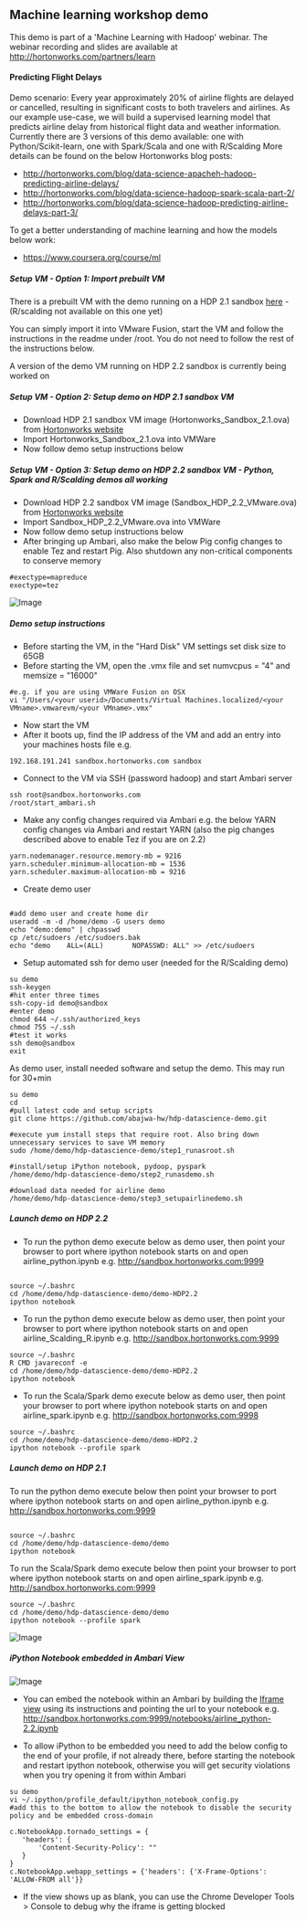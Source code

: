 ## Machine learning workshop demo
This demo is part of a 'Machine Learning with Hadoop' webinar.
The webinar recording and slides are available at http://hortonworks.com/partners/learn

#### Predicting Flight Delays 
Demo scenario:
Every year approximately 20% of airline flights are delayed or cancelled, resulting in significant costs to both travelers and airlines. 
As our example use-case, we will build a supervised learning model that predicts airline delay from historical flight data and weather information.
Currently there are 3 versions of this demo available: one with Python/Scikit-learn, one with Spark/Scala and one with R/Scalding 
More details can be found on the below Hortonworks blog posts:
- http://hortonworks.com/blog/data-science-apacheh-hadoop-predicting-airline-delays/
- http://hortonworks.com/blog/data-science-hadoop-spark-scala-part-2/
- http://hortonworks.com/blog/data-science-hadoop-predicting-airline-delays-part-3/

To get a better understanding of machine learning and how the models below work:
- https://www.coursera.org/course/ml

##### Setup VM - Option 1: Import prebuilt VM
There is a prebuilt VM with the demo running on a HDP 2.1 sandbox [here](https://dl.dropboxusercontent.com/u/114020/Hortonworks_Sandbox_2.1_MLdemo.ova) - (R/scalding not available on this one yet)

You can simply import it into VMware Fusion, start the VM and follow the instructions in the readme under /root. You do not need to follow the rest of the instructions below.

A version of the demo VM running on HDP 2.2 sandbox is currently being worked on 

##### Setup VM - Option 2: Setup demo on HDP 2.1 sandbox VM

- Download HDP 2.1 sandbox VM image (Hortonworks_Sandbox_2.1.ova) from [Hortonworks website](http://hortonworks.com/products/hortonworks-sandbox/)
- Import Hortonworks_Sandbox_2.1.ova into VMWare
- Now follow demo setup instructions below

##### Setup VM - Option 3: Setup demo on HDP 2.2 sandbox VM - Python, Spark and R/Scalding demos all working

- Download HDP 2.2 sandbox VM image (Sandbox_HDP_2.2_VMware.ova) from [Hortonworks website](http://hortonworks.com/products/hortonworks-sandbox/)
- Import Sandbox_HDP_2.2_VMware.ova into VMWare
- Now follow demo setup instructions below
- After bringing up Ambari, also make the below Pig config changes to enable Tez and restart Pig. Also shutdown any non-critical components to conserve memory
```
#exectype=mapreduce
exectype=tez
```
![Image](../master/screenshots/pig-tez.png?raw=true)


##### Demo setup instructions

- Before starting the VM, in the "Hard Disk" VM settings set disk size to 65GB
- Before starting the VM, open the .vmx file and set numvcpus = "4" and memsize = "16000"
```
#e.g. if you are using VMWare Fusion on OSX 
vi "/Users/<your userid>/Documents/Virtual Machines.localized/<your VMname>.vmwarevm/<your VMname>.vmx"
```
- Now start the VM
- After it boots up, find the IP address of the VM and add an entry into your machines hosts file e.g.
```
192.168.191.241 sandbox.hortonworks.com sandbox    
```
- Connect to the VM via SSH (password hadoop) and start Ambari server
```
ssh root@sandbox.hortonworks.com
/root/start_ambari.sh
```

- Make any config changes required via Ambari e.g. the below YARN config changes via Ambari and restart YARN (also the pig changes described above to enable Tez if you are on 2.2)
```
yarn.nodemanager.resource.memory-mb = 9216 
yarn.scheduler.minimum-allocation-mb = 1536
yarn.scheduler.maximum-allocation-mb = 9216
```

- Create demo user
```

#add demo user and create home dir
useradd -m -d /home/demo -G users demo 
echo "demo:demo" | chpasswd
cp /etc/sudoers /etc/sudoers.bak
echo "demo    ALL=(ALL)       NOPASSWD: ALL" >> /etc/sudoers
```

- Setup automated ssh for demo user (needed for the R/Scalding demo)
```
su demo
ssh-keygen
#hit enter three times
ssh-copy-id demo@sandbox
#enter demo
chmod 644 ~/.ssh/authorized_keys
chmod 755 ~/.ssh
#test it works
ssh demo@sandbox
exit

```

As demo user, install needed software and setup the demo. This may run for 30+min
```
su demo
cd
#pull latest code and setup scripts
git clone https://github.com/abajwa-hw/hdp-datascience-demo.git	

#execute yum install steps that require root. Also bring down unnecessary services to save VM memory
sudo /home/demo/hdp-datascience-demo/step1_runasroot.sh

#install/setup iPython notebook, pydoop, pyspark
/home/demo/hdp-datascience-demo/step2_runasdemo.sh

#download data needed for airline demo
/home/demo/hdp-datascience-demo/step3_setupairlinedemo.sh
```

##### Launch demo on HDP 2.2

- To run the python demo execute below as demo user, then point your browser to port where ipython notebook starts on and open airline_python.ipynb 
e.g. http://sandbox.hortonworks.com:9999
```

source ~/.bashrc
cd /home/demo/hdp-datascience-demo/demo-HDP2.2
ipython notebook
```

- To run the python demo execute below as demo user, then point your browser to port where ipython notebook starts on and open airline_Scalding_R.ipynb
e.g. http://sandbox.hortonworks.com:9999
```
source ~/.bashrc
R CMD javareconf -e
cd /home/demo/hdp-datascience-demo/demo-HDP2.2
ipython notebook
```


- To run the Scala/Spark demo execute below as demo user, then point your browser to port where ipython notebook starts on and open airline_spark.ipynb
e.g. http://sandbox.hortonworks.com:9998
```
source ~/.bashrc
cd /home/demo/hdp-datascience-demo/demo-HDP2.2
ipython notebook --profile spark
```

##### Launch demo on HDP 2.1

To run the python demo execute below then point your browser to port where ipython notebook starts on and open airline_python.ipynb
e.g. http://sandbox.hortonworks.com:9999
```

source ~/.bashrc
cd /home/demo/hdp-datascience-demo/demo
ipython notebook
```

To run the Scala/Spark demo execute below then point your browser to port where ipython notebook starts on and open airline_spark.ipynb
e.g. http://sandbox.hortonworks.com:9999
```
source ~/.bashrc
cd /home/demo/hdp-datascience-demo/demo
ipython notebook --profile spark
```

![Image](../master/screenshots/ipython-notebook-home.png?raw=true)


##### iPython Notebook embedded in Ambari View

![Image](https://raw.githubusercontent.com/abajwa-hw/iframe-view/master/screenshots/Embedded-iPython.png)

- You can embed the notebook within an Ambari by building the [Iframe view](https://github.com/abajwa-hw/iframe-view) using its instructions and pointing the url to your notebook e.g. http://sandbox.hortonworks.com:9999/notebooks/airline_python-2.2.ipynb

- To allow iPython to be embedded you need to add the below config to the end of your profile, if not already there, before starting the notebook and restart ipython notebook, otherwise you will get security violations when you try opening it from within Ambari
```
su demo
vi ~/.ipython/profile_default/ipython_notebook_config.py
#add this to the bottom to allow the notebook to disable the security policy and be embedded cross-domain

c.NotebookApp.tornado_settings = {
   'headers': {
       'Content-Security-Policy': ""
   }
}
c.NotebookApp.webapp_settings = {'headers': {'X-Frame-Options': 'ALLOW-FROM all'}}

```
- If the view shows up as blank, you can use the Chrome Developer Tools > Console to debug why the iframe is getting blocked